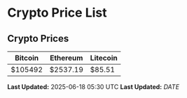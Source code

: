 # Crypto Price List

## Crypto Prices
| Bitcoin | Ethereum | Litecoin |
| ------- | -------- | -------- |
| $105492 | $2537.19 | $85.51 |
**Last Updated:** 2025-06-18 05:30 UTC
**Last Updated:** $DATE$
